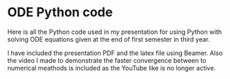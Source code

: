 # ODE Python code

Here is all the Python code used in my presentation for using Python with solving ODE equations given at the end of first semester in third year. 

I have included the presentation PDF and the latex file using Beamer. Also the video I made to demonstrate the faster convergence between to numerical meathods is included as the YouTube like is no longer active.
